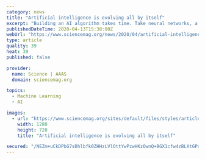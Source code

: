 ```yaml
---
category: news
title: "Artificial intelligence is evolving all by itself"
excerpt: "Building an AI algorithm takes time. Take neural networks, a common type of machine learning used for translating languages and driving cars. These networks loosely mimic the structure of the brain and learn from training data by altering the strength of connections between artificial neurons. Smaller subcircuits of neurons carry out specific ..."
publishedDateTime: 2020-04-13T15:38:00Z
webUrl: "https://www.sciencemag.org/news/2020/04/artificial-intelligence-evolving-all-itself"
type: article
quality: 39
heat: 39
published: false

provider:
  name: Science | AAAS
  domain: sciencemag.org

topics:
  - Machine Learning
  - AI

images:
  - url: "https://www.sciencemag.org/sites/default/files/styles/article_main_large/public/AIevolution_1280p.jpg?itok=GriVR6_H"
    width: 1280
    height: 720
    title: "Artificial intelligence is evolving all by itself"

secured: "/NEZm+uCkDPbG7sDhlbfk0ZHHzLVlOttYwPzwHKzOwnQ+BGX1cfw4zBLXtGPqmHhBBPmewzUh7crClfaoYdmIldWHGtPx6Q8NZt26omXrfjYTxVKXVjA/hdBJWB00DCRdCwTwVQT1c8hH47HuwqfQ30O1JBreuxJpcgJdYsbkLT9A5Qxt2t0vIpznV0EMO8Z31dbKE8na0wB2LpbLER9HoFfqbkbtv/bbs7qwBBuDzGhUddaoWaCRjPIz4g7LFoT33FQ/g4JXzb8pmNKijjEAlQKUhdhWsuR4r5gMWUs9wOn0nbZGq6hrLkPYHJW34hG;WDguzuen/ThnJMfeYSWQyQ=="
---
```


